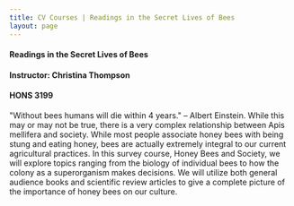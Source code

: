 ```yaml
---
title: CV Courses | Readings in the Secret Lives of Bees
layout: page
---
```


#### Readings in the Secret Lives of Bees

#### Instructor:  Christina Thompson

#### HONS 3199

"Without bees humans will die within 4 years." – Albert Einstein.
While this may or may not be true, there is a very complex
relationship between Apis mellifera and society.  While most people
associate honey bees with being stung and eating honey, bees are
actually extremely integral to our current agricultural practices.  In
this survey course, Honey Bees and Society, we will explore topics
ranging from the biology of individual bees to how the colony as a
superorganism makes decisions.  We will utilize both general audience
books and scientific review articles to give a complete picture of the
importance of honey bees on our culture.
